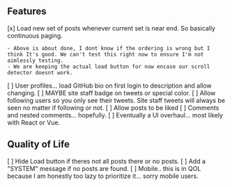 ## Features

[x] Load new set of posts whenever current set is near end. So basically continuous paging.

    - Above is about done, I dont know if the ordering is wrong but I think It's good. We can't test this right now to ensure I'm not aimlessly testing.
    - We are keeping the actual load button for now encase our scroll detector doesnt work.

[ ] User profiles... load GitHub bio on first login to description and allow changing.
[ ] MAYBE site staff badge on tweets or special color.
[ ] Allow following users so you only see their tweets. Site staff tweets will always be seen no matter if following or not.
[ ] Allow posts to be liked
[ ] Comments and nested comments... hopefully.
[ ] Eventually a UI overhaul... most likely with React or Vue.

## Quality of Life

[ ] Hide Load button if theres not all posts there or no posts.
[ ] Add a "SYSTEM" message if no posts are found.
[ ] Mobile.. this is in QOL because I am honestly too lazy to prioritize it... sorry mobile users.
